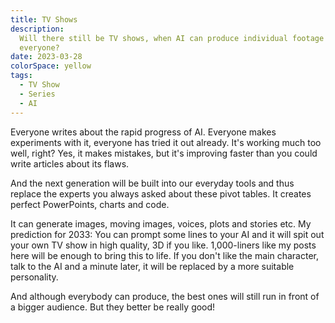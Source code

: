 ```yaml
---
title: TV Shows
description:
  Will there still be TV shows, when AI can produce individual footage for
  everyone?
date: 2023-03-28
colorSpace: yellow
tags:
  - TV Show
  - Series
  - AI
---
```


Everyone writes about the rapid progress of AI. Everyone makes experiments with
it, everyone has tried it out already. It's working much too well, right? Yes,
it makes mistakes, but it's improving faster than you could write articles about
its flaws.

And the next generation will be built into our everyday tools and thus replace
the experts you always asked about these pivot tables. It creates perfect
PowerPoints, charts and code.

It can generate images, moving images, voices, plots and stories etc. My
prediction for 2033: You can prompt some lines to your AI and it will spit out
your own TV show in high quality, 3D if you like. 1,000-liners like my posts
here will be enough to bring this to life. If you don't like the main character,
talk to the AI and a minute later, it will be replaced by a more suitable
personality.

And although everybody can produce, the best ones will still run in front of a
bigger audience. But they better be really good!
